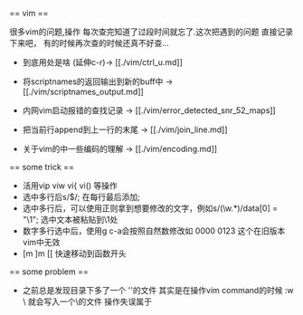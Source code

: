 == vim == 

很多vim的问题,操作 每次查完知道了过段时间就忘了.这次把遇到的问题 直接记录下来吧，
有的时候再次查的时候还真不好查...

- <C-U>到底用处是啥 (延伸c-r)-> [[./vim/ctrl_u.md]]

- 将scriptnames的返回输出到新的buff中 -> [[./vim/scriptnames_output.md]]

- 内网vim启动报错的查找记录 -> [[./vim/error_detected_snr_52_maps]]

- 把当前行append到上一行的末尾 -> [[./vim/join_line.md]]

- 关于vim的中一些编码的理解 -> [[./vim/encoding.md]]

== some trick ==
* 活用vip viw vi{ vi() 等操作
* 选中多行后s/$/; 在每行最后添加;
* 选中多行后，可以使用正则拿到想要修改的文字，例如s/\(\w.*\)/data[0] = "\1";  选中文本被粘贴到\1处
* 数字多行选中后，使用g c-a会按照自然数修改如 0000 0123 这个在旧版本vim中无效
* [m ]m [[ 快速移动到函数开头

== some problem ==
* 之前总是发现目录下多了一个 '\'的文件 其实是在操作vim command的时候 :w \ 就会写入一个\的文件 操作失误属于
